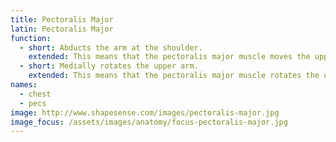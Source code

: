 ```yaml
---
title: Pectoralis Major
latin: Pectoralis Major
function:
  - short: Abducts the arm at the shoulder.
    extended: This means that the pectoralis major muscle moves the upper arm away from the vertical midline of the body (i.e. the action of raising your arms to the side).
  - short: Medially rotates the upper arm.
    extended: This means that the pectoralis major muscle rotates the upper arm inward around the axis of the bone (i.e. it rotates the upper arm toward the vertical midline of the body).
names:
  - chest
  - pecs
image: http://www.shapesense.com/images/pectoralis-major.jpg
image_focus: /assets/images/anatomy/focus-pectoralis-major.jpg
---
```


